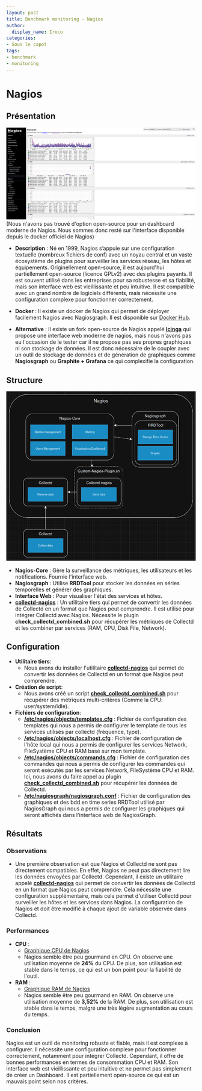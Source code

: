 ```yaml
---
layout: post
title: Benchmark monitoring - Nagios
author:
  display_name: Iroco
categories:
- Sous le capot
tags:
- benchmark
- monitoring
---
```

# Nagios

## Présentation
[![Exemple de dashboard de Grafana](../../images/monitoring-dasboard-benchmark/Pres_nagios.png)](https://www.nagios.org/)
(Nous n'avons pas trouvé d'option open-source pour un dashboard moderne de Nagios. Nous sommes donc resté sur l'interface disponible depuis le docker officiel de Nagios)
  - **Description** : Né en 1999, Nagios s’appuie sur une configuration textuelle (nombreux fichiers de conf) avec un noyau central et un vaste écosystème de plugins pour surveiller les services réseau, les hôtes et équipements. Originellement open-source, il est aujourd'hui partiellement open-source (licence GPLv2) avec des plugins payants. Il est souvent utilisé dans les entreprises pour sa robustesse et sa fiabilité, mais son interface web est vieillissante et peu intuitive. Il est compatible avec un grand nombre de logiciels différents, mais nécessite une configuration complexe pour fonctionner correctement. 

  - **Docker** : Il existe un docker de Nagios qui permet de déployer facilement Nagios avec Nagiosgraph. Il est disponible sur [Docker Hub](https://hub.docker.com/r/jasonrivers/nagios).

  - **Alternative** :   Il existe un fork open-source de Nagios appelé [**Icinga**](https://icinga.com/) qui propose une interface web moderne de nagios, mais nous n'avons pas eu l'occasion de le tester car il ne propose pas ses propres graphiques ni son stockage de données. Il est donc nécessaire de le coupler avec un outil de stockage de données et de génération de graphiques comme **Nagiosgraph** ou **Graphite + Grafana** ce qui complexifie la configuration.

## Structure
[![Schéma descriptif du fonctionnement de Nagios](../../images/monitoring-dasboard-benchmark/Schema_nagios.png)](https://www.nagios.org/)

  - **Nagios-Core** : Gère la surveillance des métriques, les utilisateurs et les notifications. Fournie l'interface web.
  - **Nagiosgraph** : Utilise **RRDTool** pour stocker les données en séries temporelles et générer des graphiques.
  - **Interface Web** : Pour visualiser l'état des services et hôtes.
  - [**collectd-nagios**](https://www.collectd.org/documentation/manpages/collectd-nagios.html) : Un utilitaire tiers qui permet de convertir les données de Collectd en un format que Nagios peut comprendre. Il est utilisé pour intégrer Collectd avec Nagios. Nécessite le plugin **check_collectd_combined.sh** pour récupérer les métriques de Collectd et les combiner par services (RAM, CPU, Disk File, Network).

## Configuration
- **Utilitaire tiers**:
  - Nous avons du installer l'utilitaire [**collectd-nagios**](https://www.collectd.org/documentation/manpages/collectd-nagios.html) qui permet de convertir les données de Collectd en un format que Nagios peut comprendre.
- **Création de script**:
  -  Nous avons créé un script [**check_collectd_combined.sh**](https://github.com/iroco-co/bench-monitoring-dashboard/blob/main/nagios/Custom-Nagios-Plugins/check_collectd_combined.sh) pour récupérer des métriques multi-critères (Comme la CPU: user/system/idle). 
- **Fichiers de configuration**:
  - [**/etc/nagios/objects/templates.cfg**](https://github.com/iroco-co/bench-monitoring-dashboard/blob/main/nagios/nagios/etc/objects/templates.cfg) : Fichier de configuration des templates qui nous a permis de configurer le template de tous les services utilisés par collectd (fréquence, type).
  - [**/etc/nagios/objects/localhost.cfg**](https://github.com/iroco-co/bench-monitoring-dashboard/blob/main/nagios/nagios/etc/objects/localhost.cfg) : Fichier de configuration de l'hôte local qui nous a permis de configurer les services Network, FileSystème CPU et RAM basé sur mon template.
  - [**/etc/nagios/objects/commands.cfg**](https://github.com/iroco-co/bench-monitoring-dashboard/blob/main/nagios/nagios/etc/objects/commands.cfg) : Fichier de configuration des commandes qui nous a permis de configurer les commandes qui seront exécutés par les services Network, FileSystème CPU et RAM. Ici, nous avons du faire appel au plugin [**check_collectd_combined.sh**](https://github.com/iroco-co/bench-monitoring-dashboard/blob/main/nagios/Custom-Nagios-Plugins/check_collectd_combined.sh) pour récupérer les données de Collectd.
  - [**/etc/nagiosgraph/nagiosgraph.conf**](https://github.com/iroco-co/bench-monitoring-dashboard/blob/main/nagios/nagiosgraph/etc/nagiosgraph.conf) : Fichier de configuration des graphiques et des bdd en time series RRDTool utilisé par NagiosGraph qui nous a permis de configurer les graphiques qui seront affichés dans l'interface web de NagiosGraph.
## Résultats

### Observations
  - Une première observation est que Nagios et Collectd ne sont pas directement compatibles. En effet, Nagios ne peut pas directement lire les données envoyées par Collectd. Cependant, il existe un utilitaire appelé [**collectd-nagios**](https://www.collectd.org/documentation/manpages/collectd-nagios.html) qui permet de convertir les données de Collectd en un format que Nagios peut comprendre. Cela nécessite une configuration supplémentaire, mais cela permet d'utiliser Collectd pour surveiller les hôtes et les services dans Nagios. La configuration de Nagios et doit être modifié à chaque ajout de variable observée dans Collectd.

### Performances
  - **CPU** : 
    - [Graphique CPU de Nagios](../../images/monitoring-dasboard-benchmark/nagios_cpu_usage.png)
    - Nagios semble être peu gourmand en CPU. On observe une utilisation moyenne de **24%** du CPU. De plus, son utilisation est stable dans le temps, ce qui est un bon point pour la fiabilité de l'outil.
  - **RAM** :
    - [Graphique RAM de Nagios](../../images/monitoring-dasboard-benchmark/nagios_memory_usage.png)
    - Nagios semble être peu gourmand en RAM. On observe une utilisation moyenne de **3,52%** de la RAM. De plus, son utilisation est stable dans le temps, malgré une très légère augmentation au cours du temps.

### Conclusion
Nagios est un outil de monitoring robuste et fiable, mais il est complexe à configurer. Il nécessite une configuration complexe pour fonctionner correctement, notamment pour intégrer Collectd. Cependant, il offre de bonnes performances en termes de consommation CPU et RAM. Son interface web est vieillissante et peu intuitive et ne permet pas simplement de créer un Dashboard. Il est partiellement open-source ce qui est un mauvais point selon nos critères.

